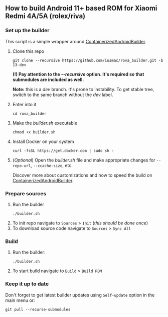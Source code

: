 ## How to build Android 11+ based ROM for Xiaomi Redmi 4A/5A (rolex/riva)

### Set up the builder
This script is a simple wrapper around [ContainerizedAndroidBuilder](https://github.com/iusmac/ContainerizedAndroidBuilder).
1. Clone this repo
    ```console
    git clone --recursive https://github.com/iusmac/rova_builder.git -b 13-dev
    ```
    **(!) Pay attention to the _--recursive_ option. It's required so that submodules are included as well.**

    **Note:** this is a _dev_ branch. It's prone to instability. To get stable tree, switch to the same branch without the _dev_ label.

2. Enter into it
    ```console
    cd rova_builder
    ```
3. Make the _builder.sh_ executable
    ```console
    chmod +x builder.sh
    ```
4. Install Docker on your system
    ```console
    curl -fsSL https://get.docker.com | sudo sh -
    ```
5. (<em>Optional</em>) Open the _builder.sh_ file and make appropriate changes for ``--repo-url``, ``--ccache-size``, etc.

   Discover more about customizations and how to speed the build on [ContainerizedAndroidBuilder](https://github.com/iusmac/ContainerizedAndroidBuilder).


### Prepare sources
1. Run the builder
    ```console
    ./builder.sh
    ```
2. To init repo navigate to ``Sources`` > ``Init`` (_this should be done once_)
3. To download source code navigate to ``Sources`` > ``Sync All``

### Build
1. Run the builder:
    ```console
    ./builder.sh
    ```
2. To start build navigate to ``Build`` > ``Build ROM``

### Keep it up to date
Don't forget to get latest builder updates using `Self-update` option in the main menu or:
```console
git pull --recurse-submodules
```
